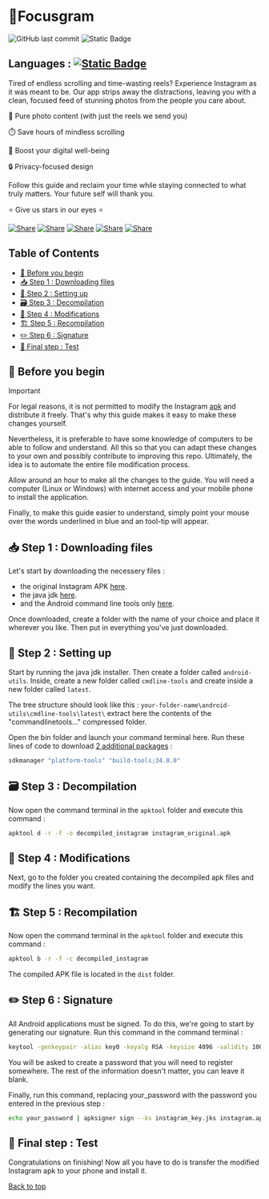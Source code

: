 <a name="top"></a>
# 🎯Focusgram
![GitHub last commit](https://img.shields.io/github/last-commit/blastegit/Focusgram)
![Static Badge](https://img.shields.io/badge/supported_Instagram_version-<300-blue)

## Languages : [![Static Badge](https://img.shields.io/badge/%F0%9F%87%AB%F0%9F%87%B7-french-blue?style=plastic)](https://github.com/blastegit/Focusgram/blob/main/README.fr.md)

Tired of endless scrolling and time-wasting reels? Experience Instagram as it was meant to be. Our app strips away the distractions, leaving you with a clean, focused feed of stunning photos from the people you care about.

📸 Pure photo content (with just the reels we send you)

⏱️ Save hours of mindless scrolling

🧘 Boost your digital well-being

🔒 Privacy-focused design

Follow this guide and reclaim your time while staying connected to what truly matters. Your future self will thank you.

⭐ Give us stars in our eyes ⭐

[![Share](https://img.shields.io/badge/share-1877F2?logo=facebook&logoColor=white)](https://www.facebook.com/sharer/sharer.php?u=https://github.com/blastegit/Focusgram)
[![Share](https://img.shields.io/badge/share-0088CC?logo=telegram&logoColor=white)](https://t.me/share/url?url=https://github.com/blastegit/Focusgram&text=I%27ve+finally+got+my+life+back+under+control+on+Instagram.+Check+it+out+on+Github.)
[![Share](https://img.shields.io/badge/share-000000?logo=x&logoColor=white)](https://x.com/intent/post?text=I%27ve+finally+got+my+life+back+under+control+on+Instagram.+Check+it+out+on+Github%3A+https%3A%2F%2Fgithub.com%2Fblastegit%2FFocusgram)
[![Share](https://img.shields.io/badge/share-FF4500?logo=reddit&logoColor=white)](https://www.reddit.com/submit?title=I%27ve+finally+got+my+life+back+under+control+on+Instagram.+Check+it+out+on+Github%3A+https%3A%2F%2Fgithub.com%2Fblastegit%2FFocusgram)
[![Share](https://img.shields.io/badge/share-0A66C2?logo=linkedin&logoColor=white)](https://www.linkedin.com/sharing/share-offsite/?url=https://github.com/blastegit/Focusgram)

## Table of Contents
- [🚨 Before you begin](#-before-you-begin)
- [📥 Step 1 : Downloading files](#-step-1--downloading-files)
- [🔧 Step 2 : Setting up](#-step-2--setting-up)
- [🗃️ Step 3 : Decompilation](#%EF%B8%8F-step-3--decompilation)
- [👷 Step 4 : Modifications](#-step-4--modifications)
- [🏗️ Step 5 : Recompilation](#%EF%B8%8F-step-5--recompilation)
- [✏️ Step 6 : Signature](#%EF%B8%8F-step-6--signature)
- [📱 Final step : Test](#-final-step--test)

## 🚨 Before you begin
> [!IMPORTANT]
> For legal reasons, it is not permitted to modify the Instagram [apk](https://en.wikipedia.org/wiki/Apk_(file_format) "the file used to run an Android application") and distribute it freely. That's why this guide makes it easy to make these changes yourself.

Nevertheless, it is preferable to have some knowledge of computers to be able to follow and understand. All this so that you can adapt these changes to your own and possibly contribute to improving this repo. Ultimately, the idea is to automate the entire file modification process.

Allow around an hour to make all the changes to the guide. You will need a computer (Linux or Windows) with internet access and your mobile phone to install the application.

Finally, to make this guide easier to understand, simply point your mouse over the words underlined in blue and an tool-tip will appear.

## 📥 Step 1 : Downloading files

Let's start by downloading the necessery files : 
- the original Instagram APK [here](https://www.apkmirror.com/apk/instagram/instagram-instagram/#all_versions "APKMirror is a site giving access to the APK of a large number of Play Store applications.").
- the java jdk [here](https://www.oracle.com/java/technologies/downloads/ "Android command line tools require the java jdk to be installed in order to run.").
- and the Android command line tools only [here](https://developer.android.com/studio#command-line-tools-only "Here it is more practical to use the lightweight Android command-line tools instead of full Android Studio. This approach saves space and gives you more control over your development environment. This package includes sdkmanager, which allows you to selectively install additional SDK components as required. ").

Once downloaded, create a folder with the name of your choice and place it wherever you like. Then put in everything you've just downloaded.

## 🔧 Step 2 : Setting up

Start by running the java jdk installer.
Then create a folder called `android-utils`. Inside, create a new folder called `cmdline-tools` and create inside a new folder called `latest`.

The tree structure should look like this : `your-folder-name\android-utils\cmdline-tools\latest\` extract here the contents of the "commandlinetools..." compressed folder.

Open the bin folder and launch your command terminal here. Run these lines of code to download [2 additional packages](https://developer.android.com/tools/sdkmanager "Android SDK Platform-Tools provides essential command-line tools for communicating directly with the phone. You can use it to install the apk via your computer. As for Android SDK Build-Tools, it is a component of the Android SDK needed to create Android applications. It will be useful here for signing the apk.") :
```bash
sdkmanager "platform-tools" "build-tools;34.0.0"
```

## 🗃️ Step 3 : Decompilation

Now open the command terminal in the `apktool` folder and execute this command :

```bash
apktool d -r -f -o decompiled_instagram instagram_original.apk
```

## 👷 Step 4 : Modifications

Next, go to the folder you created containing the decompiled apk files and modify the lines you want.

## 🏗️ Step 5 : Recompilation

Now open the command terminal in the `apktool` folder and execute this command :
```bash
apktool b -r -f -c decompiled_instagram
```
The compiled APK file is located in the `dist` folder.

## ✏️ Step 6 : Signature

All Android applications must be signed. To do this, we're going to start by generating our signature. Run this command in the command terminal :
```bash
keytool -genkeypair -alias key0 -keyalg RSA -keysize 4096 -validity 10000 -keystore instagram_key.jks
```

You will be asked to create a password that you will need to register somewhere. The rest of the information doesn't matter, you can leave it blank.

Finally, run this command, replacing your_password with the password you entered in the previous step :
```bash
echo your_password | apksigner sign --ks instagram_key.jks instagram.apk
```

## 📱 Final step : Test

Congratulations on finishing! Now all you have to do is transfer the modified Instagram apk to your phone and install it.

[Back to top](#top)
